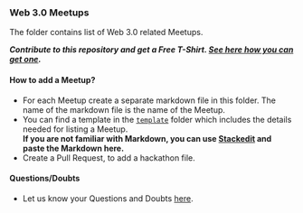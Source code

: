 ### Web 3.0 Meetups

The folder contains list of Web 3.0 related Meetups.

***Contribute to this repository and get a Free T-Shirt. [See here how you can get one](https://hacktoberfest.digitalocean.com/faq#general).***

#### How to add a Meetup?

- For each Meetup create a separate markdown file in this folder. The name of the markdown file is the name of the Meetup.
- You can find a template in the [`template`](./template) folder which includes the details needed for listing a Meetup.  
**If you are not familiar with Markdown, you can use [Stackedit](https://stackedit.io/app#) and paste the Markdown here.** 
- Create a Pull Request, to add a hackathon file.

#### Questions/Doubts
- Let us know your Questions and Doubts [here](https://github.com/simpleaswater/resources/issues/new).